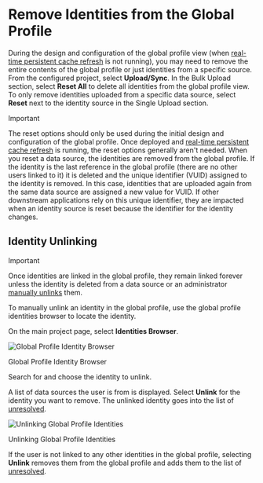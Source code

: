 # Remove Identities from the Global Profile

During the design and configuration of the global profile view (when [real-time persistent cache refresh](#persistent-cache-with-real-time-refresh) is not running), you may need to remove the entire contents of the global profile or just identities from a specific source. From the configured project, select **Upload/Sync**. In the Bulk Upload section, select **Reset All** to delete all identities from the global profile view. To only remove identities uploaded from a specific data source, select **Reset** next to the identity source in the Single Upload section.

>[!important]
>The reset options should only be used during the initial design and configuration of the global profile. Once deployed and [real-time persistent cache refresh](#persistent-cache-with-real-time-refresh) is running, the reset options generally aren't needed. When you reset a data source, the identities are removed from the global profile. If the identity is the last reference in the global profile (there are no other users linked to it) it is deleted and the unique identifier (VUID) assigned to the identity is removed. In this case, identities that are uploaded again from the same data source are assigned a new value for VUID. If other downstream applications rely on this unique identifier, they are impacted when an identity source is reset because the identifier for the identity changes.

## Identity Unlinking

>[!important]
>Once identities are linked in the global profile, they remain linked forever unless the identity is deleted from a data source or an administrator [manually unlinks](#identity-unlinking) them.

To manually unlink an identity in the global profile, use the global profile identities browser to locate the identity.

On the main project page, select **Identities Browser**.

![Global Profile Identity Browser](./media/image9.png)

Global Profile Identity Browser

Search for and choose the identity to unlink.

A list of data sources the user is from is displayed. Select **Unlink** for the identity you want to remove. The unlinked identity goes into the list of [unresolved](#unresolved-identity).

![Unlinking Global Profile Identities](./media/image59.png)

Unlinking Global Profile Identities

If the user is not linked to any other identities in the global profile, selecting **Unlink** removes them from the global profile and adds them to the list of [unresolved](#unresolved-identity).
